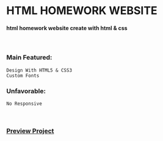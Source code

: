 # HTML HOMEWORK WEBSITE
#### html homework website create with html & css

<br />

### Main Featured:
    Design With HTML5 & CSS3
    Custom Fonts
    
### Unfavorable:
    No Responsive    

<br />

### [Preview Project](https://romanakhatun.github.io/html-homework-website/)
<br/>
